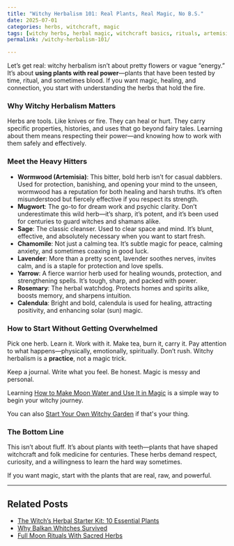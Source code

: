 ```yaml
---
title: "Witchy Herbalism 101: Real Plants, Real Magic, No B.S."
date: 2025-07-01
categories: herbs, witchcraft, magic
tags: [witchy herbs, herbal magic, witchcraft basics, rituals, artemisia]
permalink: /witchy-herbalism-101/

---
```


Let’s get real: witchy herbalism isn’t about pretty flowers or vague “energy.” It’s about **using plants with real power**—plants that have been tested by time, ritual, and sometimes blood. If you want magic, healing, and connection, you start with understanding the herbs that hold the fire.

### Why Witchy Herbalism Matters

Herbs are tools. Like knives or fire. They can heal or hurt. They carry specific properties, histories, and uses that go beyond fairy tales. Learning about them means respecting their power—and knowing how to work with them safely and effectively.

### Meet the Heavy Hitters

- **Wormwood (Artemisia)**: This bitter, bold herb isn’t for casual dabblers. Used for protection, banishing, and opening your mind to the unseen, wormwood has a reputation for both healing and harsh truths. It’s often misunderstood but fiercely effective if you respect its strength.  
- **Mugwort**: The go-to for dream work and psychic clarity. Don’t underestimate this wild herb—it’s sharp, it’s potent, and it’s been used for centuries to guard witches and shamans alike.  
- **Sage**: The classic cleanser. Used to clear space and mind. It’s blunt, effective, and absolutely necessary when you want to start fresh.  
- **Chamomile**: Not just a calming tea. It’s subtle magic for peace, calming anxiety, and sometimes coaxing in good luck.  
- **Lavender**: More than a pretty scent, lavender soothes nerves, invites calm, and is a staple for protection and love spells.  
- **Yarrow**: A fierce warrior herb used for healing wounds, protection, and strengthening spells. It’s tough, sharp, and packed with power.  
- **Rosemary**: The herbal watchdog. Protects homes and spirits alike, boosts memory, and sharpens intuition.  
- **Calendula**: Bright and bold, calendula is used for healing, attracting positivity, and enhancing solar (sun) magic.

### How to Start Without Getting Overwhelmed

Pick one herb. Learn it. Work with it. Make tea, burn it, carry it. Pay attention to what happens—physically, emotionally, spiritually. Don’t rush. Witchy herbalism is a **practice**, not a magic trick.

Keep a journal. Write what you feel. Be honest. Magic is messy and personal.

Learning [How to Make Moon Water and Use It in Magic](/moon-water-magic) is a simple way to begin your witchy journey. 

You can also [Start Your Own Witchy Garden](/witch-garden/) if that's your thing.

### The Bottom Line

This isn’t about fluff. It’s about plants with teeth—plants that have shaped witchcraft and folk medicine for centuries. These herbs demand respect, curiosity, and a willingness to learn the hard way sometimes.

If you want magic, start with the plants that are real, raw, and powerful.

---
## Related Posts

- [The Witch’s Herbal Starter Kit: 10 Essential Plants](/herbal-starter-kit)
- [Why Balkan Whitches Survived](/balkan-witches/)
- [Full Moon Rituals With Sacred Herbs ](/full-moon-rituals/)
